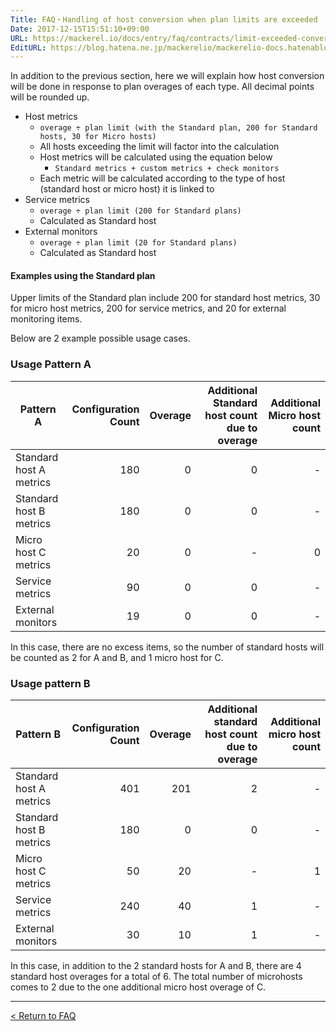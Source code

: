 ```yaml
---
Title: FAQ・Handling of host conversion when plan limits are exceeded
Date: 2017-12-15T15:51:10+09:00
URL: https://mackerel.io/docs/entry/faq/contracts/limit-exceeded-conversion
EditURL: https://blog.hatena.ne.jp/mackerelio/mackerelio-docs.hatenablog.mackerel.io/atom/entry/8599973812326837426
---
```


In addition to the previous section, here we will explain how host conversion will be done in response to plan overages of each type. All decimal points will be rounded up.

* Host metrics
  * `overage ÷ plan limit (with the Standard plan, 200 for Standard hosts, 30 for Micro hosts)`
  * All hosts exceeding the limit will factor into the calculation
  * Host metrics will be calculated using the equation below
    * `Standard metrics + custom metrics + check monitors`
  * Each metric will be calculated according to the type of host (standard host or micro host) it is linked to
* Service metrics
  * `overage ÷ plan limit (200 for Standard plans)`
  * Calculated as Standard host
* External monitors
  * `overage ÷ plan limit (20 for Standard plans)`
  * Calculated as Standard host


#### Examples using the Standard plan

Upper limits of the Standard plan include 200 for standard host metrics, 30 for micro host metrics, 200 for service metrics, and 20 for external monitoring items.

Below are 2 example possible usage cases.

### Usage Pattern A

| Pattern A | Configuration Count | Overage | Additional Standard host count due to overage | Additional Micro host count |
| --- | ---:| ---:| ---:| ---:|
| Standard host A metrics | 180 | 0 | 0 | - |
| Standard host B metrics | 180 | 0 | 0 | - |
| Micro host C metrics | 20 | 0 | - | 0 |
| Service metrics | 90 | 0 | 0 | - |
| External monitors | 19 | 0 | 0 | - |

In this case, there are no excess items, so the number of standard hosts will be counted as 2 for A and B, and 1 micro host for C.

### Usage pattern B

| Pattern B | Configuration Count | Overage | Additional standard host count due to overage | Additional micro host count |
| --- | ---:| ---:| ---:| ---:|
| Standard host A metrics | 401 | 201 | 2 | - |
| Standard host B metrics | 180 | 0 | 0 | - |
| Micro host C metrics | 50 | 20 | - | 1 |
| Service metrics | 240 | 40 | 1 | - |
| External monitors | 30 | 10 | 1 | - |

In this case, in addition to the 2 standard hosts for A and B, there are 4 standard host overages for a total of 6. The total number of microhosts comes to 2 due to the one additional micro host overage of C.

---

[< Return to FAQ](https://mackerel.io/docs/entry/faq)
